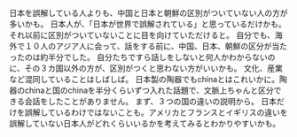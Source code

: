 日本を誤解している人よりも、中国と日本と朝鮮の区別がついていない人の方が多いかも。
日本人が、「日本が世界で誤解されている」と思っているだけかも。それ以前に区別がついていないことに目を向けていただけると。
自分でも、海外で１０人のアジア人に会って、話をする前に、中国、日本、朝鮮の区分が当たったのは約半分でした。
自分たちですら話しをしないと何人かわからないのに、その３カ国以外の方が、区別がつくと思わない方がいいかも。
文化、産業など混同していることはしばしば。
日本製の陶器でもchinaとはこれいかに。陶器のchinaと国のchinaを半分くらいずつ入れた話題で、文脈上ちゃんと区分できる会話をしたことがありません。
まず、３つの国の違いの説明から。
日本だけを誤解しているわけではないことも。アメリカとフランスとイギリスの違いを誤解していない日本人がどれくらいいるかを考えてみるとわかりやすいかも。
